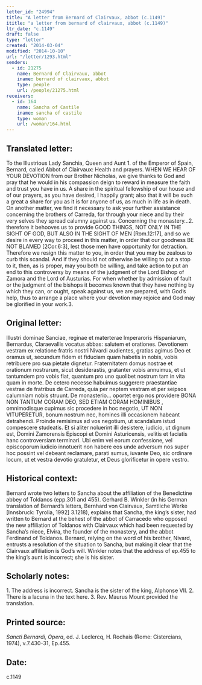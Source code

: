 ```yaml
---
letter_id: "24994"
title: "A letter from Bernard of Clairvaux, abbot (c.1149)"
ititle: "a letter from bernard of clairvaux, abbot (c.1149)"
ltr_date: "c.1149"
draft: false
type: "letter"
created: "2014-03-04"
modified: "2014-10-10"
url: "/letter/1293.html"
senders:
  - id: 21275
    name: Bernard of Clairvaux, abbot
    iname: bernard of clairvaux, abbot
    type: people
    url: /people/21275.html
receivers:
  - id: 164
    name: Sancha of Castile
    iname: sancha of castile
    type: woman
    url: /woman/164.html
---
```

<h2> Translated letter:</h2>To the Illustrious Lady Sanchia, Queen and Aunt 1. of the Emperor of Spain, Bernard, called Abbot of Clairvaux: Health and prayers.
WHEN WE HEAR OF YOUR DEVOTION from our Brother Nicholas, we give thanks to God and pray that he would in his compassion deign to reward in measure the faith and trust you have in us.  A share in the spiritual fellowship of our house and of our prayers, as you have desired, I happily grant; also that it will be such a great a share for you as it is for anyone of us, as much in life as in death.  On another matter, we find it necessary to ask your further assistance concerning the brothers of Carreda, for through your niece and by their very selves they spread  calumny against us.  Concerning the monastery…2. therefore it behooves us to provide GOOD THINGS, NOT ONLY IN THE SIGHT OF GOD, BUT ALSO IN THE SIGHT OF MEN [Rom.12:17],  and so we desire in every way to proceed in this matter, in order that our goodness BE NOT BLAMED [2Cor.6:3],  lest those men have opportunity for detraction.  Therefore we resign this matter to you, in order that you may be zealous to curb this scandal.  And if they should not otherwise be willing to put a stop to it, then, as is proper, may you both be willing, and take action to put an end to this controversy by means of the judgment of the Lord Bishop of Zamora and the Lord of Austurias.  For when whether by admission of fault or the judgment of the bishops it becomes known that they have nothing by which they can, or ought, speak against us, we are prepared, with God’s help, thus to arrange a place where your devotion may rejoice and God may be glorified in your work.3.
<h2 class="mt-4"> Original letter:</h2>Illustri dominae Sanciae, reginae et materterae Imperaroris Hispaniarum, Bernardus, Claraevallis vocatus abbas: salutem et orationes.
Devotionem vestram ex relatione fratris nostri Nivardi audientes, gratias agimus Deo et oramus ut, secundum fidem et fiduciam quam habetis in nobis, vobis retribuere pro sua pietate dignetur. Fraternitatem domus nostrae et orationum nostrarum, sicut desiderastis, gratanter vobis annuimus, et ut tantumdem pro vobis fiat, quantum pro uno quolibet nostrum tam in vita quam in morte. De cetero necesse habuimus suggerere praestantiae vestrae de fratribus de Carreda, quia per neptem vestram et per seipsos calumniam nobis struunt. De monasterio... oportet ergo nos providere BONA NON TANTUM CORAM DEO, SED ETIAM CORAM HOMINIBUS , omnimodisque cupimus sic procedere in hoc negotio, UT NON VITUPERETUR, bonum nostrum nec, homines illi occasionem habeant detrahendi. Proinde remisimus ad vos negotium, ut scandalum istud compescere studeatis. Et si aliter noluerint illi desistere, iudicio, ut dignum est, Domini Zamorensis Episcopi et Domini Asturicensis, velitis et faciatis hanc controversiam terminari. Ubi enim vel eorum confessione, vel episcoporum iudicio innotuerit non habere eos unde adversum nos super hoc possint vel debeant reclamare, parati sumus, iuvante Deo, sic ordinare locum, ut et vestra devotio gratuletur, et Deus glorificetur in opere vestro.
<h2 class="mt-4"> Historical context:</h2>Bernard wrote two letters to Sancha about the affiliation of the Benedictine abbey of Toldanos (epp.301 and 455).  Gerhard B. Winkler (in his German translation of Bernard’s letters, Bernhard von Clairvaux, Samtliche Werke [Innsbruck:  Tyrolia, 1992] 3.1218),  explains that Sancha, the king’s sister, had written to Bernard at the behest of the abbot of Carracedo who opposed the new affiliation of Toldanos with Clairvaux which had been requested by Sancha’s niece, Elvira,  the founder of the monastery,  and the abbot Ferdinand of Toldanos.  Bernard, relying on the word of his brother, Nivard, entrusts a resolution of the situation to Sancha, but making it clear that the Clairvaux affiliation is God’s will.  Winkler notes that the address of ep.455 to the king’s aunt is incorrect; she is his sister.
<h2 class="mt-4"> Scholarly notes:</h2>1.  The address is incorrect.  Sancha is the sister of the king, Alphonse VII.
2.  There is a lacuna in the text here.
3.  Rev. Maurus Mount provided the translation.
<h2 class="mt-4"> Printed source:</h2><p><em>Sancti Bernardi, Opera</em>, ed. J. Leclercq, H. Rochais (Rome: Cistercians, 1974), v.7.430-31, Ep.455.</p><h2 class="mt-4"> Date:</h2>c.1149